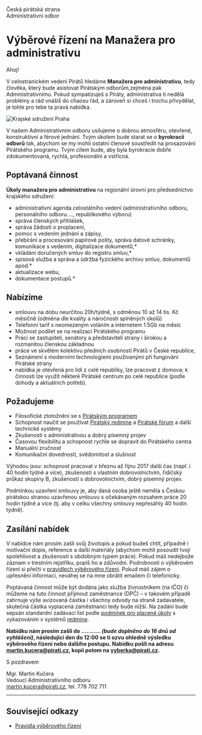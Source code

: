 Česká pirátská strana  
Administrativní odbor

Výběrové řízení na Manažera pro administrativu
========================

Ahoj!

V celostranickém vedení Pirátů hledáme **Manažera pro administrativu**, tedy člověka, který bude asistovat Pirátským odborům,zejména pak Administrativnímu. Pokud sympatizuješ s Piráty, administrativa ti nedělá problémy a rád vnášíš do chaosu řád, a zároveň si chceš i trochu přivydělat, je tohle pro tebe ta pravá nabídka. 

![Krajské sdružení Praha](https://redmine.pirati.cz/attachments/download/146/pirati-mezinarodni.jpg)

V našem Administrativním odboru usilujeme o dobrou atmosféru, otevřené, konstruktivní a férové jednání. Tvým úkolem bude starat se o **byrokracii odborů** tak, abychom se my mohli ostatní členové soustředit na prosazování Pirátského programu. Tvým cílem bude, aby byla byrokracie dobře zdokumentovaná, rychlá, profesionální a vstřícná. 

## Poptávaná činnost

**Úkoly manažera pro administrativu** na regionální úrovni pro předsednictvo krajského sdružení:

* administrativní agenda celostátního vedení (administrativního odboru, personálního odboru...., republikového výboru) 
* správa členských přihlášek, 
* správa žádostí o proplacení, 
* pomoc s vedením jednání a zápisy,
* přebírání a procesování papírové pošty, správa datové schránky, komunikace s vedením, digitalizace dokumentů,*
* vkládání doručených smluv do registru smluv,*
* spisová služba a správa a údržba fyzického archivu smluv, dokumentů apod.*
* aktualizace webu,
* dokumentace postupů.*


## Nabízíme

* smlouvu na dobu neurčitou 20h/týdně, s odměnou 10 až 14 tis. Kč měsíčně (odměna dle kvality a náročnosti splněných úkolů)
* Telefonní tarif s neomezeným voláním a internetem 1.5Gb na měsíc
* Možnost podílet se na realizaci Pirátského programu
* Práci se zastupiteli, senátory a představiteli strany i širokou a rozmanitou členskou základnou
* práce ve skvělém kolektivu předních osobností Pirátů v České republice,
* Seznámení s moderními technologiemi používanými při fungování Pirátské strany
* nabídka je otevřená pro lidi z celé republiky, lze pracovat z domova; k činnosti lze využít některé Pirátské centrum po celé republice (podle dohody a aktuálních potřeb).

## Požadujeme

* Filosofické ztotožnění se s [Pirátským programem][program]
* Schopnost naučit se používat [Pirátský redmine][redmine] a [Pirátské fórum][forum] a další technické systémy
* Zkušenosti s administrativou a dobrý písemný projev 
* Časovou flexibilitu a schopnost rychle se dopravit do Pirátského centra 
* Manuální zručnost
* Komunikační dovednosti, svědomitost a slušnost

Výhodou jsou: schopnost pracovat v březnu až říjnu 2017 další čas (např. i 40 hodin týdně a více), zkušenosti s vlastním dobrovolnictvím, řidičský průkaz skupiny B, zkušenosti s dobrovolnictvím, dobrý písemný projev.

Podmínkou uzavření smlouvy je, aby daná osoba ještě neměla s Českou pirátskou stranou uzavřenou smlouvu s očekávaným rozsahem práce 20 hodin týdně a více (tj. aby v celku všechny smlouvy nepřesáhly 40 hodin týdně). 

[program]: https://www.pirati.cz/program/start
[forum]: https://forum.pirati.cz
[redmine]: https://redmine.pirati.cz/

## Zasílání nabídek

V nabídce nám prosím zašli svůj životopis a pokud budeš chtít, případně i motivační dopis, reference a další materiály (abychom mohli posoudit tvoji spolehlivost a zkušenosti s obdobným typem práce). Pokud máš nedejbože záznam v trestním rejstříku, popiš ho a zdůvodni. Podrobnosti o výběrovém řízení si přečti v [pravidlech výběrového řízení](pravidla.md). Pokud máš zájem o upřesnění informací, neváhej se na mne obrátit emailem či telefonicky.

Poptávaná činnost může být dodána jako služba živnostníkem (na IČO) či můžeme na tuto činnost přijmout zaměstnance (DPČ) – v takovém případě zahrnuje výše avizovaná částka i všechny odvody na straně zadavatele, skutečná částka vyplacená zaměstnanci tedy bude nižší. Na zadání bude sepsán standardní zadávací list podle [podmínek pro placené úkoly](https://github.com/pirati-cz/sablony/blob/4b07ba675434ee634c527909d537122264cc712e/ukoly/podminky/podminky.md) s vykazováním v systémů [redmine][redmine].

**Nabídku nám prosím zašli do ........... *(bude doplněno do 16 dnů od vyhlášení)*, následující den do 12:00 se ti ozvu ohledně výsledku výběrového řízení nebo dalšího postupu. Nabídku pošli na adresu <martin.kucera@pirati.cz>, kopii potom na <vyberka@pirati.cz>.**

S pozdravem 

Mgr. Martin Kučera  
Vedoucí Administrativního odboru  
<martin.kucera@pirati.cz>, tel. 778 702 711

----

## Související odkazy

* [Pravidla výběrového řízení](pravidla.md)

